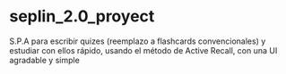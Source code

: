 # seplin_2.0_proyect
S.P.A para escribir quizes (reemplazo a flashcards convencionales) y estudiar con ellos rápido, usando el método de Active Recall, con una UI agradable y simple
